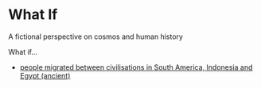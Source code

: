 # What If
A fictional perspective on cosmos and human history

What if...

- [people migrated between civilisations in South America, Indonesia and Egypt (ancient)](ancient-migration.md)
